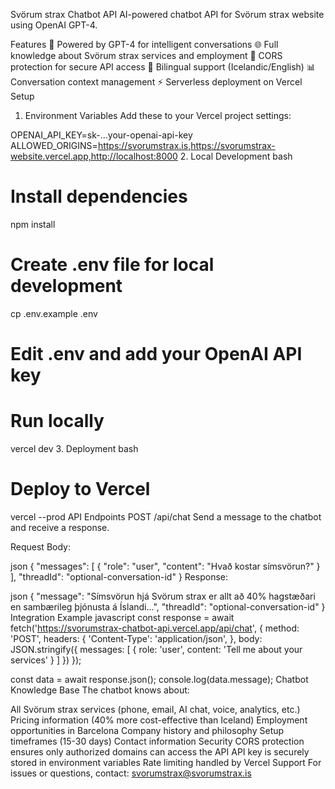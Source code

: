Svörum strax Chatbot API
AI-powered chatbot API for Svörum strax website using OpenAI GPT-4.

Features
🤖 Powered by GPT-4 for intelligent conversations
🌐 Full knowledge about Svörum strax services and employment
🔐 CORS protection for secure API access
💬 Bilingual support (Icelandic/English)
📊 Conversation context management
⚡ Serverless deployment on Vercel
Setup
1. Environment Variables
Add these to your Vercel project settings:

OPENAI_API_KEY=sk-...your-openai-api-key
ALLOWED_ORIGINS=https://svorumstrax.is,https://svorumstrax-website.vercel.app,http://localhost:8000
2. Local Development
bash
# Install dependencies
npm install

# Create .env file for local development
cp .env.example .env
# Edit .env and add your OpenAI API key

# Run locally
vercel dev
3. Deployment
bash
# Deploy to Vercel
vercel --prod
API Endpoints
POST /api/chat
Send a message to the chatbot and receive a response.

Request Body:

json
{
  "messages": [
    {
      "role": "user",
      "content": "Hvað kostar símsvörun?"
    }
  ],
  "threadId": "optional-conversation-id"
}
Response:

json
{
  "message": "Símsvörun hjá Svörum strax er allt að 40% hagstæðari en sambærileg þjónusta á Íslandi...",
  "threadId": "optional-conversation-id"
}
Integration Example
javascript
const response = await fetch('https://svorumstrax-chatbot-api.vercel.app/api/chat', {
  method: 'POST',
  headers: {
    'Content-Type': 'application/json',
  },
  body: JSON.stringify({
    messages: [
      { role: 'user', content: 'Tell me about your services' }
    ]
  })
});

const data = await response.json();
console.log(data.message);
Chatbot Knowledge Base
The chatbot knows about:

All Svörum strax services (phone, email, AI chat, voice, analytics, etc.)
Pricing information (40% more cost-effective than Iceland)
Employment opportunities in Barcelona
Company history and philosophy
Setup timeframes (15-30 days)
Contact information
Security
CORS protection ensures only authorized domains can access the API
API key is securely stored in environment variables
Rate limiting handled by Vercel
Support
For issues or questions, contact: svorumstrax@svorumstrax.is


